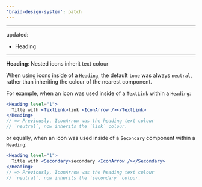 ```yaml
---
'braid-design-system': patch
---
```


---
updated:
  - Heading
---

**Heading**: Nested icons inherit text colour

When using icons inside of a `Heading`, the default `tone` was always `neutral`, rather than inheriting the colour of the nearest component.

For example, when an icon was used inside of a `TextLink` within a `Heading`:
```jsx
<Heading level="1">
  Title with <TextLink>link <IconArrow /></TextLink>
</Heading>
// => Previously, IconArrow was the heading text colour
// `neutral`, now inherits the `link` colour.
```

or equally, when an icon was used inside of a `Secondary` component within a `Heading`:
```jsx
<Heading level="1">
  Title with <Secondary>secondary <IconArrow /></Secondary>
</Heading>
// => Previously, IconArrow was the heading text colour
// `neutral`, now inherits the `secondary` colour.
```
